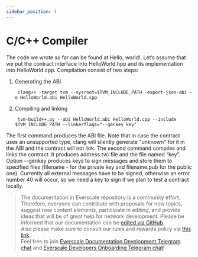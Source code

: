 ```yaml
---
sidebar_position: 1
---
```


# C/C++ Compiler

The code we wrote so far can be found at Hello, world!. Let’s assume that we put the contract interface into HelloWorld.hpp and its implementation into HelloWorld.cpp. Compilation consist of two steps:

1. Generating the ABI

        clang++ -target tvm --sysroot=$TVM_INCLUDE_PATH -export-json-abi -o HelloWorld.abi HelloWorld.cpp

2. Compiling and linking

        tvm-build++.py --abi HelloWorld.abi HelloWorld.cpp --include $TVM_INCLUDE_PATH --linkerflags="--genkey key"

The first command produces the ABI file. Note that in case the contract uses an unsupported type, clang will silently generate "unknown" for it in the ABI and the contract will not link. The second command compiles and links the contract. It produces address.tvc file and the file named “key”. Option --genkey produces keys to sign messages and store them to specified files (filename - for the private key and filename.pub for the public one). Currently all external messages have to be signed, otherwise an error number 40 will occur, so we need a key to sign if we plan to test a contract locally.

>  The documentation in Everscale repository is a community effort. Therefore, everyone can contribute with proposals for new topics, suggest new content elements, participate in editing, and provide ideas that will be of great help for network development.
Please be informed that our documentation can be [edited via GitHub](https://github.com/everscale-org/docs/issues).  
  Also please make sure to consult our rules and rewards policy via [this link](https://docs.everscale.network/contribute/hot-streams/documentations).  
  Feel free to join [Everscale Documentation Development Telegram chat](https://t.me/+C2IpQXWZtCwxYzEy) and [Everscale Developers Onboarding Telegram chat](https://t.me/+Vca1Gs6uPzIyNWVi)!